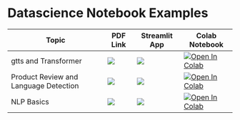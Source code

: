 # Datascience Notebook Examples

| Topic            | PDF Link                                                                                                                                     | Streamlit App                                                                                      | Colab Notebook                                                                                                                                           |
|------------------|----------------------------------------------------------------------------------------------------------------------------------------------|------------------------------------------------------------------------------------------------------|-----------------------------------------------------------------------------------------------------------------------------------------------------------|
| gtts and  Transformer  | <a href="PDF_LINK_HERE" target="_parent"><img src="https://img.shields.io/badge/Open in PDF-%23FF0000.svg?style=flat-square&logo=adobe&logoColor=white"/></a> | <a href="STREAMLIT_LINK_HERE" target="_parent"><img src="https://static.streamlit.io/badges/streamlit_badge_black_white.svg"/></a> | <a href="https://colab.research.google.com/drive/1qdH6XOMFo5CVWwqvwo_Ib2qg1JeSJflo#scrollTo=Enp2gFGyIhnt" target="_parent"><img src="https://colab.research.google.com/assets/colab-badge.svg" alt="Open In Colab"/></a> |
| Product Review and Language Detection  | <a href="PDF_LINK_HERE" target="_parent"><img src="https://img.shields.io/badge/Open in PDF-%23FF0000.svg?style=flat-square&logo=adobe&logoColor=white"/></a> | <a href="STREAMLIT_LINK_HERE" target="_parent"><img src="https://static.streamlit.io/badges/streamlit_badge_black_white.svg"/></a> | <a href="https://colab.research.google.com/drive/10kAZM9wyioe7s-VCNAEmt3PVwGLUA-3G?usp=sharing" target="_parent"><img src="https://colab.research.google.com/assets/colab-badge.svg" alt="Open In Colab"/></a> |
| NLP Basics  | <a href="PDF_LINK_HERE" target="_parent"><img src="https://img.shields.io/badge/Open in PDF-%23FF0000.svg?style=flat-square&logo=adobe&logoColor=white"/></a> | <a href="STREAMLIT_LINK_HERE" target="_parent"><img src="https://static.streamlit.io/badges/streamlit_badge_black_white.svg"/></a> | <a href="https://colab.research.google.com/drive/12toh20HVv4SmgFDzcqIlB7sJqkiqduRB?usp=sharing#scrollTo=kypAw_QXzq3U" target="_parent"><img src="https://colab.research.google.com/assets/colab-badge.svg" alt="Open In Colab"/></a> |

